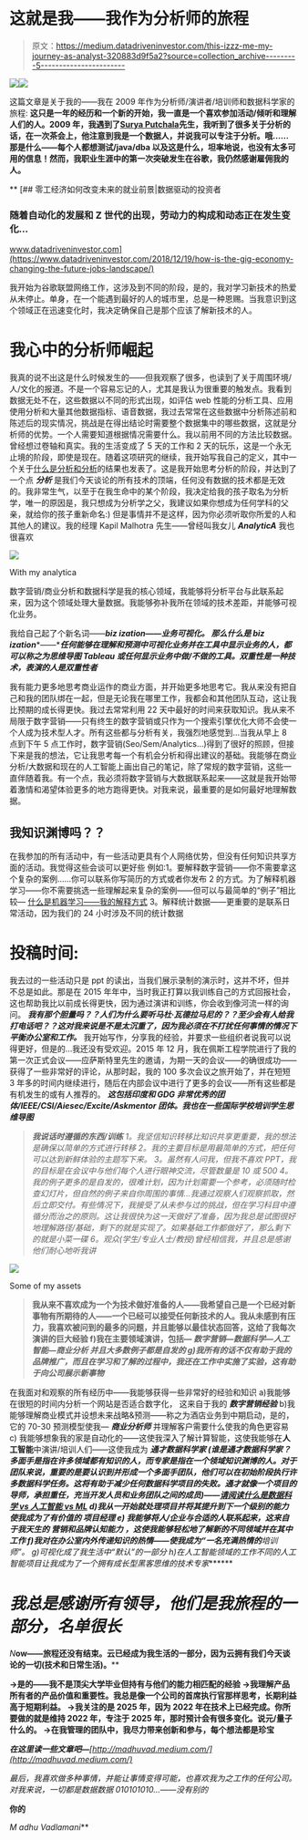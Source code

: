 # 这就是我——我作为分析师的旅程

> 原文：<https://medium.datadriveninvestor.com/this-izzz-me-my-journey-as-analyst-320883d9f5a2?source=collection_archive---------5----------------------->

[![](img/69f1bfedbd8cb3b31528f6126e19fe22.png)](http://www.track.datadriveninvestor.com/1B9E)![](img/ded28b589e417f4415e7d5bb7413e2c9.png)

这篇文章是关于我的——我在 2009 年作为分析师/演讲者/培训师和数据科学家的旅程:
**这只是一年的经历和一个新的开始，我一直是一个喜欢参加活动/倾听和理解人们的人。2009 年，我遇到了[Surya Putchala](https://www.linkedin.com/in/suryaputchala/)先生，我听到了很多关于分析的话，在一次茶会上，他注意到我是一个数据人，并说我可以专注于分析。哦……那是什么——每个人都想测试/java/dba 以及这是什么，坦率地说，也没有太多可用的信息！然而，我职业生涯中的第一次突破发生在谷歌，我仍然感谢雇佣我的人。**

**[](https://www.datadriveninvestor.com/2018/12/19/how-is-the-gig-economy-changing-the-future-jobs-landscape/) [## 零工经济如何改变未来的就业前景|数据驱动的投资者

### 随着自动化的发展和 Z 世代的出现，劳动力的构成和动态正在发生变化…

www.datadriveninvestor.com](https://www.datadriveninvestor.com/2018/12/19/how-is-the-gig-economy-changing-the-future-jobs-landscape/) 

我开始为谷歌联盟网络工作，这涉及到不同的阶段，是的，我对学习新技术的热爱从未停止。单身，在一个能遇到最好的人的城市里，总是一种恩赐。当我意识到这个领域正在迅速变化时，我决定确保自己是那个应该了解新技术的人。

# 我心中的分析师崛起

我真的说不出这是什么时候发生的——但我观察了很多，也读到了关于周围环境/人/文化的报道。不是一个容易忘记的人，尤其是我认为很重要的触发点。我看到数据无处不在，这些数据以不同的形式出现，如评估 web 性能的分析工具、应用使用分析和大量其他数据指标、语音数据，我过去常常在这些数据中分析陈述前和陈述后的现实情况，挑战是在得出结论时需要整个数据集中的哪些数据，这就是分析师的优势。一个人需要知道根据情况需要什么。我以前用不同的方法比较数据。曾经想过卷轴和真实。我的生活变成了 5 天的工作和 2 天的玩乐，这是一个永无止境的阶段，即使是现在。随着这项研究的继续，我开始写我自己的定义，其中一个关于[什么是分析和分析](https://medium.com/datadriveninvestor/what-is-analysis-what-is-analytics-ddc4bb890ee0?source=friends_link&sk=ac8cc04696a1becbd5931b4b3ea1abd9)的结果也发表了。这是我开始思考分析的阶段，并达到了一个点 ***分析*** 是我们今天谈论的所有技术的顶端，任何没有数据的技术都是无效的。我非常生气，以至于在我生命中的某个阶段，我决定给我的孩子取名为分析学，唯一的原因是，我只想成为分析学之父，我建议如果你想成为任何学科的父亲，就给你的孩子重新命名:) 但是事情并不是这样，因为你必须听取你所爱的人和其他人的建议。我的经理 Kapil Malhotra 先生——曾经叫我女儿 ***AnalyticA*** 我也很喜欢

![](img/9734f1dfd333a1f7842d650a22707472.png)

With my analytica

数字营销/商业分析和数据科学是我的核心领域，我能够将分析平台与此联系起来，因为这个领域处理大量数据。我能够弥补我所在领域的技术差距，并能够可视化业务。

我给自己起了个新名词——***biz ization——业务可视化。
那么什么是 biz ization****——****任何能够在理解和预测中可视化业务并在工具中显示业务的人，都可以称之为思维导图 Tableau 或任何显示业务中做/不做的工具。双重性是一种技术，表演的人是双重性者***

我有能力更多地思考商业运作的商业方面，并开始更多地思考它。我从来没有把自己和我的团队绑在一起，但是无论我在哪里工作，我都会和其他团队互动，这让我比预期的成长得更快。我过去常常利用 22 天中最好的时间来获取知识。我从来不局限于数字营销——只有终生的数字营销或只作为一个搜索引擎优化大师不会使一个人成为技术型人才。所有这些都与分析有关，我强烈地感觉到…当我从早上 8 点到下午 5 点工作时，数字营销(Seo/Sem/Analytics…)得到了很好的照顾，但接下来是我的想法，它让我思考每一个有机会分析和得出建议的基础。我能够在商业分析/大数据和现在的人工智能上画出自己的笔记，除了常规的数字营销，这些一直伴随着我。有一个点，我必须将数字营销与大数据联系起来——这就是我开始带着激情和渴望体验更多的地方跑得更快。对我来说，最重要的是如何最好地理解数据。

## 我知识渊博吗？？

在我参加的所有活动中，有一些活动更具有个人网络优势，但没有任何知识共享方面的活动。我觉得这些会谈可以更好些
例如:1。要解释数字营销——你不需要拿这个复杂的案例……你可以联系你写简历的方式或者你发布
2 的方式。为了解释机器学习——你不需要挑选一些理解起来复杂的案例——但可以与最简单的“例子”相比较— [什么是机器学习——我的解释方式](https://medium.com/@madhuvad/what-is-machine-learning-my-kidzy-way-of-explaining-d574a6493b6a?source=friends_link&sk=c3875525bb508463159f0770d4acb127)
3。解释统计数据——更重要的是联系日常活动，因为我们的 24 小时涉及不同的统计数据

# **投稿时间:**

我去过的一些活动只是 ppt 的读出，当我们展示录制的演示时，这并不坏，但并不总是如此。那是在 2015 年年中，当时我正打算以我训练自己的方式回报社会，这也帮助我比以前成长得更快，因为通过演讲和训练，你会收到像河流一样的询问。
***我有那个胆量吗？？人们为什么要听马杜·瓦德拉马尼的？？至少会有人给我打电话吧？？这对我来说是不是太沉重了，因为我必须在不打扰任何事情的情况下平衡办公室和工作。*** 我开始写作，分享我的经验，并要求一些组织者说我可以说得更好，但是的…我还没有受欢迎。2015 年 12 月，我在佩斯工程学院进行了我的第一次正式会议——应萨斯特里先生的邀请，为期一天的会议——的确很成功——获得了一些非常好的评论，从那时起，我的 100 多次会议之旅开始了，并在短短 3 年多的时间内继续进行，随后在内部会议中进行了更多的会议——所有这些都是有机发生的或有人推荐的。 ***这包括印度和 GDG 非常优秀的团体/IEEE/CSI/Aiesec/Excite/Askmentor 团体。我也在一些国际学校培训学生思维导图***

> ***我说话时遵循的东西/训练*** *1。我坚信知识转移比知识共享更重要，我的想法是确保以简单的方式进行转移
> 2。我的主要目标是用最简单的方式，把任何可以达到新鲜体验的主题写下来。
> 3。虽然有人问我，但我不喜欢 PPT，我的目标是在会议中与他们每个人进行眼神交流，尽管数量是 10 或 500
> 4。我的例子更多的是自发的，很难计划，因为计划需要一个参考，必须随时检查幻灯片，但自然的例子来自你周围的事情…我通过观察人们观察抓取，然后立即交付。有些情况下，我接受了从未参与过的挑战，但在学习科目中遵循分而治之的原则。这让我很快为这一天做好了准备，因为我总是试图很好地理解路径/基础，剩下的就是实现了。如果基础工作都做好了，那么剩下的就是小菜一碟
> 6。观众(学生/专业人士/教授)曾经相信我，并且总是感谢他们耐心地听我讲*

![](img/9040f3ce9acecf20fbd2832359ab43cb.png)

Some of my assets

> **我从来不喜欢成为一个为技术做好准备的人——我希望自己是一个已经对新事物有所期待的人——一个已经可以接受任何新技术的人。我从未感到有压力，我喜欢被问到的最多的问题，并且能够以最佳状态回答，这给了我每次演讲的巨大经验
> f)我在主要领域演讲，包括— ***数字营销—数据科学—人工智能—商业分析*** *并且大多数例子都是自发的
> g)我所有的话不仅有助于我的品牌推广，而且在学习和了解的过程中，我还在工作中实施了实验，这有助于向公司展示新事物***

在我面对和观察的所有经历中——我能够获得一些非常好的经验和知识
a)我能够在很短的时间内分析一个网站是否适合数字化， 这来自于我的 ***数字营销经验***
b)我能够理解商业模式并设想未来战略&预测——称之为酒店业务到中期启动，是的，它的 70-30 预测模型使我— ***商业分析师*** 并理解客户需要什么使我的角色更容易
c) 我能够想象我的家是自动化的——这使我深入了解计算智能，这使我能够在**人工智能**中演讲/培训人们——这使我成为 ***通才数据科学家
(谁是通才数据科学家？ 多面手是指在许多领域都有知识的人，而专家是指在一个领域知识渊博的人。对于团队来说，重要的是要认识到并形成一个多面手团队，他们可以在初始阶段执行许多数据科学任务。这将有助于减少任何数据科学项目的失败。通才就像一个项目的导师，承担重任，充当开发人员和业务团队之间的成员)——[请阅读什么是数据科学 vs 人工智能 vs ML](/what-is-data-science-vs-artificial-intelligence-vs-machine-learning-8d67080f8914)
d)我从一开始就处理项目并将其提升到下一个级别的能力使我成为了有价值的 ***项目经理***
e) 我能够将人/企业与合适的人联系起来，这来自于我天生的 ***营销和品牌认知能力*** ，这使我能够轻松地了解新的不同领域并在其中工作
f)我对在办公室内外传递知识的热情——使我成为“一名充满热情的****培训师”。 g)可视化成了我生活中“默认”的一部分
h)在人工智能领域的工作不同的人工智能项目让我成为了一个拥有成长型黑客思维的技术专家*******

# *我总是感谢所有领导，他们是我旅程的一部分，名单很长*

*N***ow——旅程还没有结束。云已经成为我生活的一部分，因为云拥有我们今天谈论的一切(技术和日常生活)。****

****→是的——我不是顶尖大学毕业但持有与他们的能力相匹配的经验
→我理解产品所有者的产品价值和重要性。我总是像一个公司的首席执行官那样思考，长期利益高于短期利益。
→我关注的是 2025 年，因为 2022 年在技术上已经完成。你所要做的就是维持 2022 年，专注于 2025 年，那时预计会有很多变化。说元/量子什么的。
→在我管理的团队中，我尽力带来创新和参与，每个想法都是珍宝****

***在这里读一些文章吧—**[http://madhuvad.medium.com/](http://madhuvad.medium.com/)*

*最后，我喜欢做多种事情，并能让事情变得可能，也喜欢我为之工作的任何公司。对我来说，一切都是数据数据 010101010…——没有别的*

****你的****

*M adhu
Vadlamani***